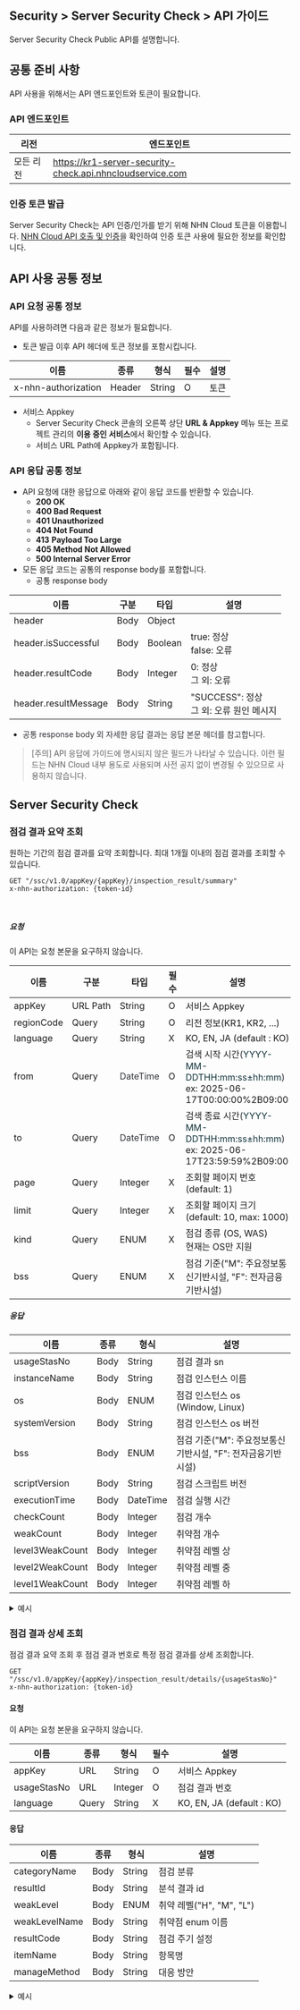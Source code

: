 ## Security > Server Security Check > API 가이드

Server Security Check Public API를 설명합니다.

## 공통 준비 사항

API 사용을 위해서는 API 엔드포인트와 토큰이 필요합니다.

### API 엔드포인트

| 리전 | 엔드포인트 |
| --- | ----- |
| 모든 리전 | https://kr1-server-security-check.api.nhncloudservice.com |

### 인증 토큰 발급

Server Security Check는 API 인증/인가를 받기 위해 NHN Cloud 토큰을 이용합니다.
[NHN Cloud API 호출 및 인증](https://docs.nhncloud.com/ko/nhncloud/ko/public-api/api-authentication/)을 확인하여 인증 토큰 사용에 필요한 정보를 확인합니다.

## API 사용 공통 정보

### API 요청 공통 정보

API를 사용하려면 다음과 같은 정보가 필요합니다.

* 토큰 발급 이후 API 헤더에 토큰 정보를 포함시킵니다.

| 이름 | 종류 | 형식 | 필수 | 설명 |
| --- | --- | --- | --- | --- |
| x-nhn-authorization | Header | String | O | 토큰 |

* 서비스 Appkey
    * Server Security Check 콘솔의 오른쪽 상단 **URL & Appkey** 메뉴 또는 프로젝트 관리의 **이용 중인 서비스**에서 확인할 수 있습니다.
    * 서비스 URL Path에 Appkey가 포함됩니다.

### API 응답 공통 정보

* API 요청에 대한 응답으로 아래와 같이 응답 코드를 반환할 수 있습니다.
    * **200 OK**
    * **400 Bad Request**
    * **401 Unauthorized**
    * **404 Not Found**
    * **413** **Payload Too Large**
    * **405 Method Not Allowed**
    * **500 Internal Server Error**
* 모든 응답 코드는 공통의 response body를 포함합니다.
    * 공통 response body

| 이름 | 구분 | 타입 | 설명 |
| --- | --- | --- | --- |
| header | Body | Object |  |
| header.isSuccessful | Body | Boolean | true: 정상<br>false: 오류 |
| header.resultCode | Body | Integer | 0: 정상<br>그 외: 오류 |
| header.resultMessage | Body | String | "SUCCESS": 정상<br>그 외: 오류 원인 메시지 |

* <span style="color: rgb(49, 51, 56);">공통 response body 외 자세한 응답 결과는 응답 본문 헤더를 참고합니다.</span>

> [주의] API 응답에 가이드에 명시되지 않은 필드가 나타날 수 있습니다. 이런 필드는 NHN Cloud 내부 용도로 사용되며 사전 공지 없이 변경될 수 있으므로 사용하지 않습니다.

## Server Security Check

### 점검 결과 요약 조회

원하는 기간의 점검 결과를 요약 조회합니다.
최대 1개월 이내의 점검 결과를 조회할 수 있습니다.

```
GET "/ssc/v1.0/appKey/{appKey}/inspection_result/summary"
x-nhn-authorization: {token-id}
```

<br>

##### 요청

이 API는 요청 본문을 요구하지 않습니다.

| 이름 | 구분 | 타입 | 필수 | 설명 |
| --- | --- | --- | --- | --- |
| appKey | URL Path | String | O | 서비스 Appkey |
| regionCode | Query | String | O | 리전 정보(KR1, KR2, ...) |
| language | Query | String | X | KO, EN, JA (default : KO) |
| from | Query | <span style="color: rgb(49, 51, 56);">DateTime</span> | O | 검색 시작 시간<span style="color: rgb(49, 51, 56);">(</span><span style="color: oklch(0.3039 0.04 213.68);">YYYY-MM-DDTHH:mm:ss±hh:mm</span><span style="color: rgb(49, 51, 56);">)</span><br>ex: 2025-06-17T00:00:00%2B09:00 |
| to | Query | <span style="color: rgb(49, 51, 56);">DateTime</span> | O | 검색 종료 시간<span style="color: rgb(49, 51, 56);">(</span><span style="color: oklch(0.3039 0.04 213.68);">YYYY-MM-DDTHH:mm:ss±hh:mm</span><span style="color: rgb(49, 51, 56);">)</span><br>ex: 2025-06-17T23:59:59%2B09:00 |
| page | Query | Integer | X | 조회할 페이지 번호 (default: 1) |
| limit | Query | Integer | X | 조회할 페이지 크기 (default: 10, max: 1000) |
| kind | Query | ENUM | X | 점검 종류 (OS, WAS)<br>현재는 OS만 지원 |
| bss | Query | ENUM | X | 점검 기준("M": 주요정보통신기반시설, "F": 전자금융기반시설) |

##### 응답

| 이름 | 종류 | 형식 | 설명 |
| --- | --- | --- | --- |
| usageStasNo | Body | String | 점검 결과 sn |
| instanceName | Body | String | 점검 인스턴스 이름 |
| os | Body | ENUM | 점검 인스턴스 os<br>(Window, Linux) |
| systemVersion | Body | String | 점검 인스턴스 os 버전 |
| bss | Body | ENUM | 점검 기준("M": 주요정보통신기반시설, "F": 전자금융기반시설) |
| scriptVersion | Body | String | 점검 스크립트 버전 |
| executionTime | Body | DateTime | 점검 실행 시간 |
| checkCount | Body | Integer | 점검 개수 |
| weakCount | Body | Integer | 취약점 개수 |
| level3WeakCount | Body | Integer | 취약점 레벨 상 |
| level2WeakCount | Body | Integer | 취약점 레벨 중 |
| level1WeakCount | Body | Integer | 취약점 레벨 하 |

<details>
<summary><span>예시</span></summary>

```json
{
    "header": {
        "isSuccessful": true,
        "resultCode": 0,
        "resultMessage": "SUCCESS",
        "success": true
    },
    "results": [
        {
            "usageStasNo": 1,
            "instanceName": "test-ubuntu-1",
            "os": "Linux",
            "kind": "OS",
            "systemVersion": "ubuntu Server 22.04 LTS",
            "bss": "M",
            "scriptVersion": "G-1",
            "executionTime": "2025-07-17T11:42:20+09:00",
            "checkCount": 65,
            "weakCount": 15,
            "level3WeakCount": 5,
            "level2WeakCount": 5,
            "level1WeakCount": 5
        },
        {
            "usageStasNo": 2,
            "instanceName": "test-ubuntu-2",
            "os": "Linux",
            "kind": "OS",
            "systemVersion": "ubuntu Server 22.04 LTS",
            "bss": "M",
            "scriptVersion": "G-1",
            "executionTime": "2025-07-16T15:11:23+09:00",
            "checkCount": 65,
            "weakCount": 15,
            "level3WeakCount": 5,
            "level2WeakCount": 5,
            "level1WeakCount": 5
        }
    ],
    "page": {
        "itemPerPage": 20,
        "page": 1,
        "totalCount": 2
    }
}
```

<br>

</details>

### 점검 결과 상세 조회

점검 결과 요약 조회 후 점검 결과 번호로 특정 점검 결과를 상세 조회합니다.

```
GET "/ssc/v1.0/appKey/{appKey}/inspection_result/details/{usageStasNo}"
x-nhn-authorization: {token-id}
```

#### 요청

이 API는 요청 본문을 요구하지 않습니다.

| 이름 | 종류 | 형식 | 필수 | 설명 |
| --- | --- | --- | --- | --- |
| appKey | URL | String | O | 서비스 Appkey |
| usageStasNo | URL | Integer | O | 점검 결과 번호 |
| language | Query | String | X | KO, EN, JA (default : KO) |

#### 응답

| 이름 | 종류 | 형식 | 설명 |
| --- | --- | --- | --- |
| categoryName | Body | String | 점검 분류 |
| resultId | Body | String | 분석 결과 id |
| weakLevel | Body | ENUM | 취약 레벨("H", "M", "L") |
| weakLevelName | Body | String | 취약점 enum 이름 |
| resultCode | Body | String | 점검 주기 설정 |
| itemName | Body | String | 항목명 |
| manageMethod | Body | String | 대응 방안 |

<details>
<summary><span>예시</span></summary>

```json
{
    "header": {
        "isSuccessful": true,
        "resultCode": 0,
        "resultMessage": "SUCCESS",
        "success": true
    },
    "results": [
        {
            "categoryName": "1. 계정관리",
            "resultId": "U-01",
            "weakLevel": "H",
            "resultCode": "X",
            "weakLevelName": "상",
            "itemName": "root 계정 원격 접속 제한",
            "manageMethod": "1. \"/etc/securetty\" 파일에서 pts/0 ~ pts/x 설정 제거 또는 주석 처리<br>2. \"/etc/pam.d/login\" 파일 수정 또는 신규 삽입<br>auth required /lib/security/pam_securitty.so"
        },
        {
            "categoryName": "1. 계정관리",
            "resultId": "U-02",
            "weakLevel": "H",
            "resultCode": "X",
            "weakLevelName": "상",
            "itemName": "비밀번호 복잡성 설정",
            "manageMethod": "[Linux - RHEL5]<br>1. 비밀번호 복잡성 설정 파일 확인<br># /etc/pam.d/system-auth, /etc/login.defs 내용을 내부 정책에 맞도록 편집<br>2. /etc/pam.d/system-auth 파일 설정<br>※ 다음 라인에 비밀번호 정책을 설정함<br>- 비밀번호 정책 설정 예시<br>password   requisite  /lib/security/$ISA/pam_cracklib.so retry=3 minlen=8 lcredit=-1 ucredit=-1 dcredit=-1 ocredit=-1<br>3. /etc/login.defs 파일 점검<br>pass_warn_age = 7(비밀번호 기간 만료 경고)<br>pass_max_days = 60(최대 비밀번호 사용 기간 설정)<br>pass_min_day = 1(최소 비밀번호 변경 기간 설정)<br><br>[Linux - RHEL7]<br>1. 비밀번호 복잡성 설정 파일 확인<br># /etc/pam.d/system-auth, /etc/login.defs 내용을 내부 정책에 맞도록 편집<br>2. /etc/pam.d/system-auth 파일 설정<br>※ 다음 라인에 비밀번호 정책을 설정함<br>- 비밀번호 정책 설정 예시<br>password   requisite  /lib/security/$ISA/pam_cracklib.so retry=3 minlen=8 lcredit=-1 ucredit=-1 dcredit=-1 ocredit=-1<br>또는<br>password   requisite  /lib/security/$ISA/pam_pwquality.so retry=3 minlen=8 lcredit=-1 ucredit=-1 dcredit=-1 ocredit=-1<br>3. /etc/login.defs 파일 점검<br>pass_warn_age = 7(비밀번호 기간 만료 경고)<br>pass_max_days = 60(최대 비밀번호 사용 기간 설정)<br>pass_min_day = 1(최소 비밀번호 변경 기간 설정)<br><br>[Linux - Ubuntu]<br>1. 비밀번호 복잡성 설정 파일 확인<br>/etc/pam.d/common-auth 내부 정책에 맞도록 편집<br>2. /etc/pam.d/common-auth 파일 설정<br>※ 다음 라인에 비밀번호 정책을 설정함<br>- 비밀번호 정책 설정 예시<br>password   requisite  /lib/security/$ISA/pam_cracklib.so retry=3 minlen=8 lcredit=-1 ucredit=-1 dcredit=-1 ocredit=-1"
        },
        {
            "categoryName": "1. 계정관리",
            "resultId": "U-03",
            "weakLevel": "H",
            "resultCode": "X",
            "weakLevelName": "상",
            "itemName": "계정 잠금 임곗값 설정",
            "manageMethod": "1. vi 편집기를 이용해 \"/etc/pam.d/system-auth\" 파일 열기<br>2. 아래와 같이 수정 또는 신규 삽입<br>/etc/pam.d/system-auth 파일에 다음을 추가한다.  <br>auth required /lib/security/pam_tally2.so deny=5 unlock_time=120 no_magic_root<br>account required /lib/security/pam_tally2.so no_magic_root reset"
        },
        {
            "categoryName": "1. 계정관리",
            "resultId": "U-04",
            "weakLevel": "H",
            "resultCode": "O",
            "weakLevelName": "상",
            "itemName": "비밀번호 파일 보호",
            "manageMethod": "1. /shadow 파일 존재 확인<br>(일반적으로 /etc 디렉터리 내 존재)<br># ls /etc<br>2. /etc/passwd 파일 내 두 번째 필드가 \"x\" 표시되는지 확인<br># cat /etc/passwd<br>root:x:0:0:root:/root:/bin/bash"
        },
        {
            "categoryName": "2. 파일 및 디렉터리 관리",
            "resultId": "U-05",
            "weakLevel": "H",
            "resultCode": "O",
            "weakLevelName": "상",
            "itemName": "root 홈, 패스 디렉터리 권한 및 패스 설정",
            "manageMethod": "1. vi 편집기를 이용하여 root 계정의 설정 파일(~/.profile 과 /etc/profile) 열기<br># vi /etc/profile<br>2. 아래와 같이 수정<br>(수정 전) PATH=.:$PATH:$HOME/bin<br>(수정 후) PATH=$PATH:$HOME/bin:."
        }
    ]
}
```

<br>

</details>

<br>

